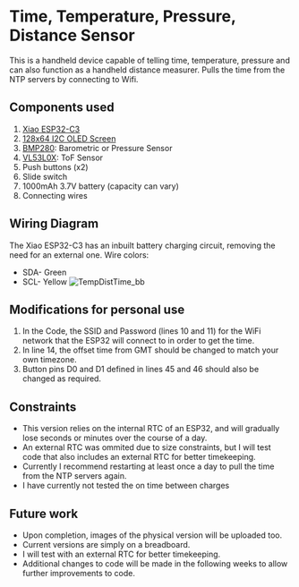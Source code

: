 # Time, Temperature, Pressure, Distance Sensor
This is a handheld device capable of telling time, temperature, pressure and can also function as a handheld distance measurer.
Pulls the time from the NTP servers by connecting to Wifi.

## Components used

1. [Xiao ESP32-C3](https://www.seeedstudio.com/Seeed-XIAO-ESP32C3-p-5431.html?gclid=Cj0KCQiApKagBhC1ARIsAFc7Mc60khgql8XgAPUv_kWXXiOs9c-ZzNqNyL-MhDEzU8uwlYhVZclULnAaAi9WEALw_wcB)
2. [128x64 I2C OLED Screen](https://www.amazon.com/HiLetgo-Serial-128X64-Display-Color/dp/B06XRBTBTB/ref=sr_1_2_sspa?crid=3I2X1GGFF9JU8&keywords=128x64+i2c+oled+display&qid=1678425631&sprefix=128x64+i2c+oled+display%2Caps%2C138&sr=8-2-spons&psc=1&spLa=ZW5jcnlwdGVkUXVhbGlmaWVyPUEyRFJZUzRNNkJGR0JOJmVuY3J5cHRlZElkPUEwMzg0ODIyUVkxT1pEM042VEc2JmVuY3J5cHRlZEFkSWQ9QTA3OTg1ODJNNFJMSFY0TkJNSiZ3aWRnZXROYW1lPXNwX2F0ZiZhY3Rpb249Y2xpY2tSZWRpcmVjdCZkb05vdExvZ0NsaWNrPXRydWU=)
3. [BMP280](https://www.amazon.com/HiLetgo-Precision-BMP280-3-3-Atmospheric-Pressure/dp/B07VNDZ6N4/ref=sr_1_3?crid=292KE75CWB7U0&keywords=BMP280&qid=1678425681&sprefix=bmp280%2Caps%2C124&sr=8-3): Barometric or Pressure Sensor
4. [VL53L0X](https://www.amazon.com/HiLetgo-VL53L0X-Distance-Measurement-Breakout/dp/B071DW8M8V/ref=sr_1_1_sspa?keywords=vl53l0x&qid=1678425704&sprefix=VL53%2Caps%2C139&sr=8-1-spons&psc=1&spLa=ZW5jcnlwdGVkUXVhbGlmaWVyPUEzUVE3M0RWSFJHS1BHJmVuY3J5cHRlZElkPUEwNjAyMDkwMTJaVDVHSUxTWTAwRCZlbmNyeXB0ZWRBZElkPUEwMTQ2NTYzQVY3MEpGMlg3U0dGJndpZGdldE5hbWU9c3BfYXRmJmFjdGlvbj1jbGlja1JlZGlyZWN0JmRvTm90TG9nQ2xpY2s9dHJ1ZQ==): ToF Sensor
5. Push buttons (x2)
6. Slide switch
7. 1000mAh 3.7V battery (capacity can vary)    
8. Connecting wires

## Wiring Diagram

The Xiao ESP32-C3 has an inbuilt battery charging circuit, removing the need for an external one.
Wire colors:
* SDA- Green
* SCL- Yellow
![TempDistTime_bb](https://user-images.githubusercontent.com/126985041/224226720-88c24c38-9e55-45de-94db-faa0005e6196.jpg)

## Modifications for personal use

1. In the Code, the SSID and Password (lines 10 and 11) for the WiFi network that the ESP32 will connect to in order to get the time.
2. In line 14, the offset time from GMT should be changed to match your own timezone.
3. Button pins D0 and D1 defined in lines 45 and 46 should also be changed as required.

## Constraints

* This version relies on the internal RTC of an ESP32, and will gradually lose seconds or minutes over the course of a day.
* An external RTC was ommited due to size constraints, but I will test code that also includes an external RTC for better timekeeping.
* Currently I recommend restarting at least once a day to pull the time from the NTP servers again.
* I have currently not tested the on time between charges

## Future work

* Upon completion, images of the physical version will be uploaded too.
* Current versions are simply on a breadboard.
* I will test with an external RTC for better timekeeping.
* Additional changes to code will be made in the following weeks to allow further improvements to code.
